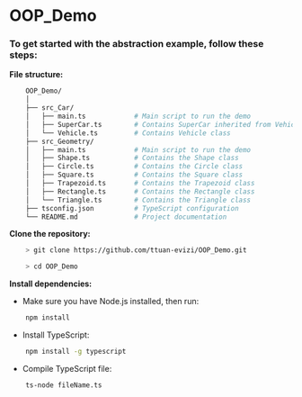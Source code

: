 # OOP_Demo
### To get started with the abstraction example, follow these steps:

**File structure:**

```graphql
    OOP_Demo/
    │
    ├── src_Car/
    │   ├── main.ts            # Main script to run the demo
    │   ├── SuperCar.ts        # Contains SuperCar inherited from Vehicle
    │   └── Vehicle.ts         # Contains Vehicle class
    ├── src_Geometry/
    │   ├── main.ts            # Main script to run the demo
    │   ├── Shape.ts           # Contains the Shape class
    │   ├── Circle.ts          # Contains the Circle class
    │   ├── Square.ts          # Contains the Square class 
    │   ├── Trapezoid.ts       # Contains the Trapezoid class
    │   ├── Rectangle.ts       # Contains the Rectangle class 
    │   └── Triangle.ts        # Contains the Triangle class
    ├── tsconfig.json          # TypeScript configuration
    └── README.md              # Project documentation
```

**Clone the repository:**

```bash
    > git clone https://github.com/ttuan-evizi/OOP_Demo.git

    > cd OOP_Demo
```

**Install dependencies:**

* Make sure you have Node.js installed, then run:

```bash
    npm install
```

* Install TypeScript:
```bash
    npm install -g typescript
```

* Compile TypeScript file:

```bash
    ts-node fileName.ts
```
